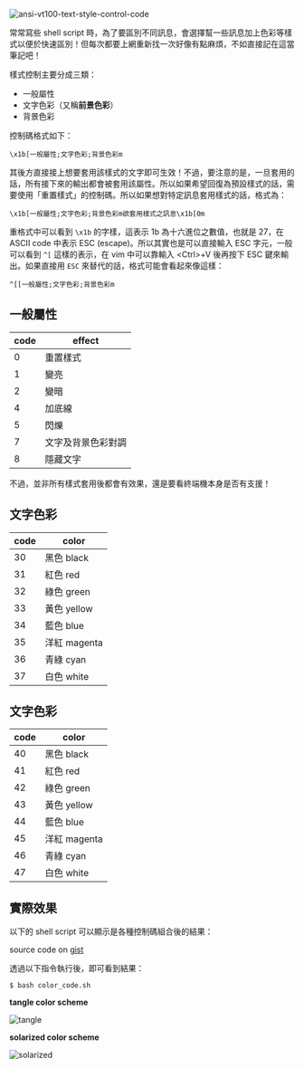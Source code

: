 <!--
[date]: 2013-10-30
[title]: ANSI/VT100 文字樣式控制碼
[name]: ansi-vt100-text-style-control-code
[tag]: CLI | 命令列介面, shell script
[photo]: http://i.minus.com/jbxbWqWbhGjgyv.png
-->

![ansi-vt100-text-style-control-code][feature photo]

常常寫些 shell script 時，為了要區別不同訊息，會選擇幫一些訊息加上色彩等樣式以便於快速區別！但每次都要上網重新找一次好像有點麻煩，不如直接記在這當筆記吧！

樣式控制主要分成三類：

- 一般屬性
- 文字色彩（又稱**前景色彩**）
- 背景色彩

控制碼格式如下：

`\x1b[一般屬性;文字色彩;背景色彩m`

其後方直接接上想要套用該樣式的文字即可生效！不過，要注意的是，一旦套用的話，所有接下來的輸出都會被套用該屬性。所以如果希望回復為預設樣式的話，需要使用「重置樣式」的控制碼。所以如果想對特定訊息套用樣式的話，格式為：

`\x1b[一般屬性;文字色彩;背景色彩m欲套用樣式之訊息\x1b[0m`

重格式中可以看到 `\x1b` 的字樣，這表示 1b 為十六進位之數值，也就是 27，在 ASCII code 中表示 ESC (escape)。所以其實也是可以直接輸入 ESC 字元，一般可以看到 `^[` 這樣的表示，在 vim 中可以靠輸入 <key>\<Ctrl\></key>+<key>V</key> 後再按下 <key>ESC</key> 鍵來輸出。如果直接用 `ESC` 來替代的話，格式可能會看起來像這樣：

`^[[一般屬性;文字色彩;背景色彩m`

一般屬性
--------

code | effect
---- | ------
0    | 重置樣式
1    | 變亮
2    | 變暗
4    | 加底線
5    | 閃爍
7    | 文字及背景色彩對調
8    | 隱藏文字

不過，並非所有樣式套用後都會有效果，還是要看終端機本身是否有支援！

文字色彩
--------

code | color
---- | ------
30   | 黑色 black
31   | 紅色 red
32   | 綠色 green
33   | 黃色 yellow
34   | 藍色 blue
35   | 洋紅 magenta
36   | 青綠 cyan
37   | 白色 white

文字色彩
--------

code | color
---- | ------
40   | 黑色 black
41   | 紅色 red
42   | 綠色 green
43   | 黃色 yellow
44   | 藍色 blue
45   | 洋紅 magenta
46   | 青綠 cyan
47   | 白色 white

實際效果
--------

以下的 shell script 可以顯示是各種控制碼組合後的結果：

<script src="https://gist.github.com/KuoE0/7228839.js"></script>

source code on [gist][gist]

透過以下指令執行後，即可看到結果：

```terminal
$ bash color_code.sh
```

**tangle color scheme**

![tangle][tangle]

**solarized color scheme**

![solarized][solarized]

[gist]: https://gist.github.com/KuoE0/7228839
[tangle]: http://i.minus.com/j8YmPb5NeoFmf.png
[solarized]: http://i.minus.com/jkbHuazZTWcPv.png
[feature photo]: http://i.minus.com/jbxbWqWbhGjgyv.png